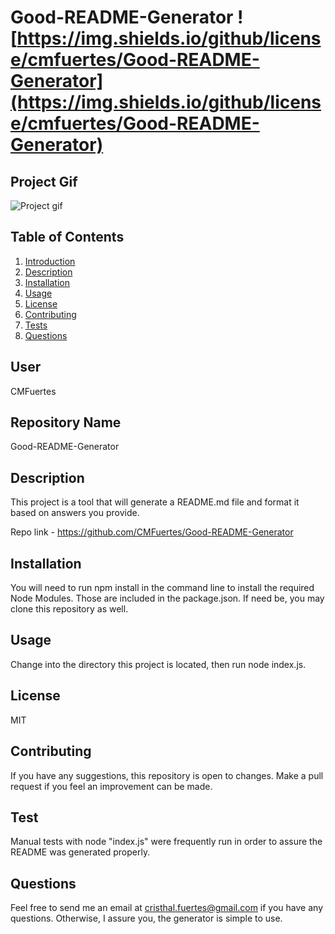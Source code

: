 # Good-README-Generator ![https://img.shields.io/github/license/cmfuertes/Good-README-Generator](https://img.shields.io/github/license/cmfuertes/Good-README-Generator)

## Project Gif
![Project gif](assets\READMEgif.gif)

## Table of Contents

1) [Introduction](#user)
2) [Description](#description)
3) [Installation](#installation)
4) [Usage](#usage)
5) [License](#license)
6) [Contributing](#contributing)
7) [Tests](#tests)
7) [Questions](#questions)


## User

CMFuertes

## Repository Name

Good-README-Generator

## Description 

This project is a tool that will generate a README.md file and format it based on answers you provide.

Repo link -
https://github.com/CMFuertes/Good-README-Generator

## Installation 

You will need to run npm install in the command line to install the required Node Modules. Those are included in the package.json. If need be, you may clone this repository as well. 

## Usage 

Change into the directory this project is located, then run node index.js.

## License 

MIT

## Contributing 

If you have any suggestions, this repository is open to changes. Make a pull request if you feel an improvement can be made. 

## Test 

Manual tests with node "index.js" were frequently run in order to assure the README was generated properly. 

## Questions 

Feel free to send me an email at cristhal.fuertes@gmail.com if you have any questions. Otherwise, I assure you, the generator is simple to use. 